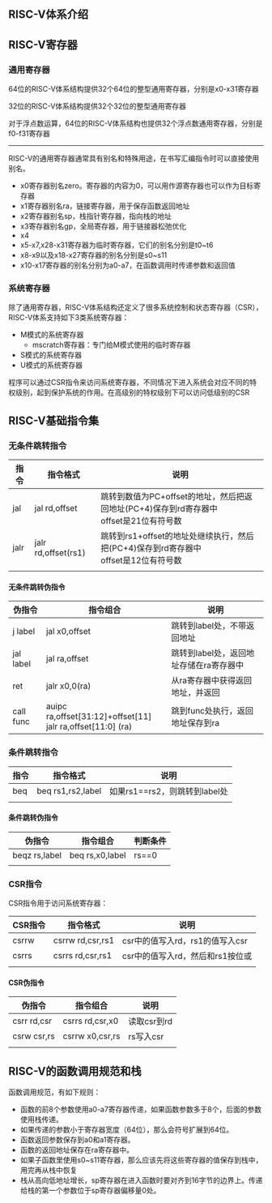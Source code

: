 ## RISC-V体系介绍

## RISC-V寄存器

### 通用寄存器

64位的RISC-V体系结构提供32个64位的整型通用寄存器，分别是x0-x31寄存器

32位的RISC-V体系结构提供32个32位的整型通用寄存器

对于浮点数运算，64位的RISC-V体系结构也提供32个浮点数通用寄存器，分别是f0-f31寄存器

------

RISC-V的通用寄存器通常具有别名和特殊用途，在书写汇编指令时可以直接使用别名。

- x0寄存器别名zero。寄存器的内容为0，可以用作源寄存器也可以作为目标寄存器
- x1寄存器别名ra，链接寄存器，用于保存函数返回地址
- x2寄存器别名sp，栈指针寄存器，指向栈的地址
- x3寄存器别名gp，全局寄存器，用于链接器松弛优化
- x4
- x5-x7,x28-x31寄存器为临时寄存器，它们的别名分别是t0~t6
- x8-x9以及x18-x27寄存器的别名分别是s0~s11
- x10-x17寄存器的别名分别为a0-a7，在函数调用时传递参数和返回值

### 系统寄存器

除了通用寄存器，RISC-V体系结构还定义了很多系统控制和状态寄存器（CSR），RISC-V体系支持如下3类系统寄存器：

- M模式的系统寄存器
  - mscratch寄存器：专门给M模式使用的临时寄存器
- S模式的系统寄存器
- U模式的系统寄存器

程序可以通过CSR指令来访问系统寄存器，不同情况下进入系统会对应不同的特权级别，起到保护系统的作用。在高级别的特权级别下可以访问低级别的CSR

## RISC-V基础指令集

### 无条件跳转指令

| 指令 | 指令格式            | 说明                                                         |
| ---- | ------------------- | ------------------------------------------------------------ |
| jal  | jal rd,offset       | 跳转到数值为PC+offset的地址，然后把返回地址(PC+4)保存到rd寄存器中<br />offset是21位有符号数 |
| jalr | jalr rd,offset(rs1) | 跳转到rs1+offset的地址处继续执行，然后把(PC+4)保存到rd寄存器中<br />offset是12位有符号数 |
|      |                     |                                                              |

#### 无条件跳转伪指令

| 伪指令    | 指令组合                                                     | 说明                                    |
| --------- | ------------------------------------------------------------ | --------------------------------------- |
| j label   | jal x0,offset                                                | 跳转到label处，不带返回地址             |
| jal label | jal ra,offset                                                | 跳转到label处，返回地址存储在ra寄存器中 |
| ret       | jalr x0,0(ra)                                                | 从ra寄存器中获得返回地址，并返回        |
| call func | auipc ra,offset[31:12]+offset[11]<br />jalr ra,offset[11:0] (ra) | 跳到func处执行，返回地址保存到ra        |





### 条件跳转指令

| 指令 | 指令格式          | 说明                          |
| ---- | ----------------- | ----------------------------- |
| beq  | beq rs1,rs2,label | 如果rs1==rs2，则跳转到label处 |
|      |                   |                               |

#### 条件跳转伪指令

| 伪指令        | 指令组合        | 判断条件 |
| ------------- | --------------- | -------- |
| beqz rs,label | beq rs,x0,label | rs==0    |
|               |                 |          |

### CSR指令

CSR指令用于访问系统寄存器：

| CSR指令 | 指令格式         | 说明                             |
| ------- | ---------------- | -------------------------------- |
| csrrw   | csrrw rd,csr,rs1 | csr中的值写入rd，rs1的值写入csr  |
| csrrs   | csrrs rd,csr,rs1 | csr中的值写入rd，然后和rs1按位或 |
|         |                  |                                  |

#### CSR伪指令

| 伪指令      | 指令组合        | 说明        |
| ----------- | --------------- | ----------- |
| csrr rd,csr | csrrs rd,csr,x0 | 读取csr到rd |
| csrw csr,rs | csrrw x0,csr,rs | rs写入csr   |
|             |                 |             |

## RISC-V的函数调用规范和栈

函数调用规范，有如下规则：

- 函数的前8个参数使用a0-a7寄存器传递，如果函数参数多于8个，后面的参数使用栈传递。
- 如果传递的参数小于寄存器宽度（64位），那么会符号扩展到64位。
- 函数返回参数保存到a0和a1寄存器。
- 函数的返回地址保存在ra寄存器中。
- 如果子函数里使用s0~s11寄存器，那么应该先将这些寄存器的值保存到栈中，用完再从栈中恢复
- 栈从高向低地址增长，sp寄存器在进入函数时要对齐到16字节的边界上。传递给栈的第一个参数位于sp寄存器偏移量0处。


